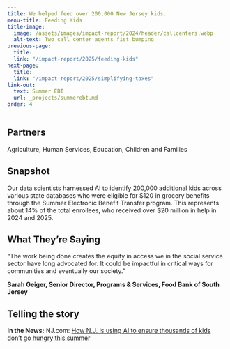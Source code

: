 ```yaml
---
title: We helped feed over 200,000 New Jersey kids.
menu-title: Feeding Kids
title-image:
  image: /assets/images/impact-report/2024/header/callcenters.webp
  alt-text: Two call center agents fist bumping
previous-page:
  title:
  link: "/impact-report/2025/feeding-kids"
next-page:
  title:
  link: "/impact-report/2025/simplifying-taxes"
link-out:
  text: Summer EBT
  url: _projects/summerebt.md
order: 4
---
```


## Partners

Agriculture, Human Services, Education, Children and Families

## Snapshot

Our data scientists harnessed AI to identify 200,000 additional kids across various state databases who were eligible for $120 in grocery benefits through the Summer Electronic Benefit Transfer program. This represents about 14% of the total enrollees, who received over $20 million in help in 2024 and 2025\.

## What They’re Saying

<div class="usa-alert usa-alert--info usa-alert--no-icon">
    <div class="usa-alert__body">
        <p class="usa-alert__text">
“The work being done creates the equity in access we in the social service sector have long advocated for. It could be impactful in critical ways for communities and eventually our society.”

<p><strong>Sarah Geiger, Senior Director, Programs & Services, Food Bank of South Jersey</strong></p>

</p>
</div>

</div>

## Telling the story

**In the News:** NJ.com: [How N.J. is using AI to ensure thousands of kids don’t go hungry this summer](https://www.nj.com/mosaic/2025/07/how-nj-is-using-ai-to-ensure-thousands-of-kids-dont-go-hungry-this-summer.html)
